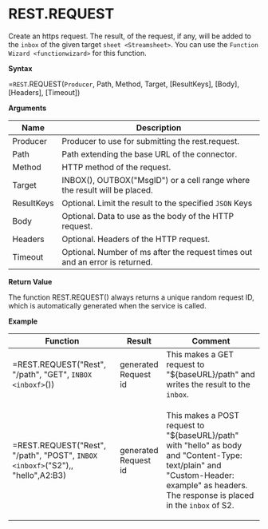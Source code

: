 # REST.REQUEST

Create an https request. The result, of the request, if any, will be
added to the `inbox` of the given target `sheet <Streamsheet>`. You can
use the `Function Wizard <functionwizard>` for this function.

**Syntax**

=`REST`.REQUEST(`Producer`, Path, Method, Target, \[ResultKeys\],
\[Body\], \[Headers\], \[Timeout\])

**Arguments**

| Name       | Description                                                                  |
|------------|------------------------------------------------------------------------------|
| Producer   | Producer to use for submitting the rest.request.                             |
| Path       | Path extending the base URL of the connector.                                |
| Method     | HTTP method of the request.                                                  |
| Target     | INBOX(), OUTBOX("MsgID") or a cell range where the result will be placed.    |
| ResultKeys | Optional. Limit the result to the specified `JSON` Keys                      |
| Body       | Optional. Data to use as the body of the HTTP request.                       |
| Headers    | Optional. Headers of the HTTP request.                                       |
| Timeout    | Optional. Number of ms after the request times out and an error is returned. |

**Return Value**

The function REST.REQUEST() always returns a unique random request ID,
which is automatically generated when the service is called.

**Example**

<table>
<colgroup>
<col style="width: 45%" />
<col style="width: 10%" />
<col style="width: 45%" />
</colgroup>
<thead>
<tr class="header">
<th>Function</th>
<th>Result</th>
<th>Comment</th>
</tr>
</thead>
<tbody>
<tr class="odd">
<td>=REST.REQUEST("Rest", "/path", "GET", <code class="interpreted-text" role="ref">INBOX &lt;inboxf&gt;</code>())</td>
<td>generated Request id</td>
<td>This makes a GET request to "${baseURL}/path" and writes the result to the <code class="interpreted-text" role="ref">inbox</code>.</td>
</tr>
<tr class="even">
<td><p>=REST.REQUEST("Rest", "/path", "POST", <code class="interpreted-text" role="ref">INBOX &lt;inboxf&gt;</code>("S2"),, "hello",<span class="blue">A2:B3</span>)</p>
<blockquote>

</blockquote></td>
<td><p>generated Request id</p></td>
<td><p>This makes a POST request to "${baseURL}/path" with "hello" as body and "Content-Type: text/plain" and "Custom-Header: example" as headers. The response is placed in the <code class="interpreted-text" role="ref">inbox</code> of S2.</p></td>
</tr>
</tbody>
</table>

